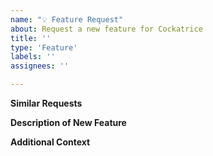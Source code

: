 ```yaml
---
name: "💡 Feature Request"
about: Request a new feature for Cockatrice
title: ''
type: 'Feature'
labels: ''
assignees: ''

---
```


<!--
Please search the issue tracker for similar issues before posting!
If your request is related to another request (but not the same!) list it here
-->
**Similar Requests**


<!-- Describe your feature idea here in detail -->
**Description of New Feature**


<!-- If your feature requires some context, provide it here -->
**Additional Context**

